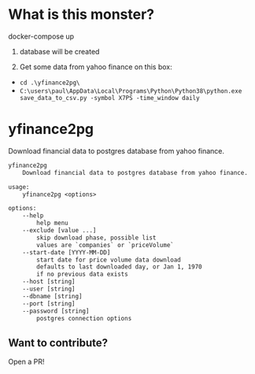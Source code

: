 # What is this monster?

docker-compose up

1. database will be created

2. Get some data from yahoo finance on this box:

- `cd .\yfinance2pg\`
- `C:\users\paul\AppData\Local\Programs\Python\Python38\python.exe save_data_to_csv.py -symbol X7PS -time_window daily`








# yfinance2pg

Download financial data to postgres database from yahoo finance.

```txt
yfinance2pg
    Download financial data to postgres database from yahoo finance.

usage:
    yfinance2pg <options>

options:
    --help
        help menu
    --exclude [value ...]
        skip download phase, possible list
        values are `companies` or `priceVolume`
    --start-date [YYYY-MM-DD]
        start date for price volume data download
        defaults to last downloaded day, or Jan 1, 1970
        if no previous data exists
    --host [string]
    --user [string]
    --dbname [string]
    --port [string]
    --password [string]
        postgres connection options
```

## Want to contribute?

Open a PR!

